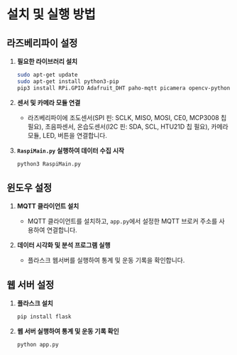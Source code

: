 # 설치 및 실행 방법

## 라즈베리파이 설정

1. **필요한 라이브러리 설치**
   ```bash
   sudo apt-get update
   sudo apt-get install python3-pip
   pip3 install RPi.GPIO Adafruit_DHT paho-mqtt picamera opencv-python-headless scikit-learn
   ```

2. **센서 및 카메라 모듈 연결**
   - 라즈베리파이에 조도센서(SPI 핀: SCLK, MISO, MOSI, CE0, MCP3008 칩 필요), 초음파센서, 온습도센서(I2C 핀: SDA, SCL, HTU21D 칩 필요), 카메라 모듈, LED, 버튼을 연결합니다.

3. **`RaspiMain.py` 실행하여 데이터 수집 시작**
   ```bash
   python3 RaspiMain.py
   ```

## 윈도우 설정

1. **MQTT 클라이언트 설치**
   - MQTT 클라이언트를 설치하고, `app.py`에서 설정한 MQTT 브로커 주소를 사용하여 연결합니다.

2. **데이터 시각화 및 분석 프로그램 실행**
   - 플라스크 웹서버를 실행하여 통계 및 운동 기록을 확인합니다.

## 웹 서버 설정

1. **플라스크 설치**
   ```bash
   pip install flask
   ```

2. **웹 서버 실행하여 통계 및 운동 기록 확인**
   ```bash
   python app.py
   ```